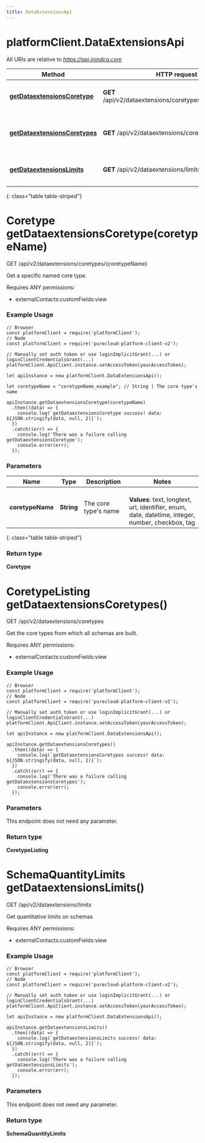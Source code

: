 ```yaml
---
title: DataExtensionsApi
---
```

# platformClient.DataExtensionsApi

All URIs are relative to *https://api.inindca.com*

| Method | HTTP request | Description |
| ------------- | ------------- | ------------- |
[**getDataextensionsCoretype**](DataExtensionsApi.html#getDataextensionsCoretype) | **GET** /api/v2/dataextensions/coretypes/{coretypeName} | Get a specific named core type.
[**getDataextensionsCoretypes**](DataExtensionsApi.html#getDataextensionsCoretypes) | **GET** /api/v2/dataextensions/coretypes | Get the core types from which all schemas are built.
[**getDataextensionsLimits**](DataExtensionsApi.html#getDataextensionsLimits) | **GET** /api/v2/dataextensions/limits | Get quantitative limits on schemas
{: class="table table-striped"}

<a name="getDataextensionsCoretype"></a>

# Coretype getDataextensionsCoretype(coretypeName)


GET /api/v2/dataextensions/coretypes/{coretypeName}

Get a specific named core type.

Requires ANY permissions:

* externalContacts:customFields:view

### Example Usage

```{"language":"javascript"}
// Browser
const platformClient = require('platformClient');
// Node
const platformClient = require('purecloud-platform-client-v2');

// Manually set auth token or use loginImplicitGrant(...) or loginClientCredentialsGrant(...)
platformClient.ApiClient.instance.setAccessToken(yourAccessToken);

let apiInstance = new platformClient.DataExtensionsApi();

let coretypeName = "coretypeName_example"; // String | The core type's name

apiInstance.getDataextensionsCoretype(coretypeName)
  .then((data) => {
    console.log(`getDataextensionsCoretype success! data: ${JSON.stringify(data, null, 2)}`);
  })
  .catch((err) => {
    console.log('There was a failure calling getDataextensionsCoretype');
    console.error(err);
  });
```

### Parameters


| Name | Type | Description  | Notes |
| ------------- | ------------- | ------------- | ------------- |
 **coretypeName** | **String** | The core type's name | <br />**Values**: text, longtext, url, identifier, enum, date, datetime, integer, number, checkbox, tag |
{: class="table table-striped"}

### Return type

**Coretype**

<a name="getDataextensionsCoretypes"></a>

# CoretypeListing getDataextensionsCoretypes()


GET /api/v2/dataextensions/coretypes

Get the core types from which all schemas are built.

Requires ANY permissions:

* externalContacts:customFields:view

### Example Usage

```{"language":"javascript"}
// Browser
const platformClient = require('platformClient');
// Node
const platformClient = require('purecloud-platform-client-v2');

// Manually set auth token or use loginImplicitGrant(...) or loginClientCredentialsGrant(...)
platformClient.ApiClient.instance.setAccessToken(yourAccessToken);

let apiInstance = new platformClient.DataExtensionsApi();

apiInstance.getDataextensionsCoretypes()
  .then((data) => {
    console.log(`getDataextensionsCoretypes success! data: ${JSON.stringify(data, null, 2)}`);
  })
  .catch((err) => {
    console.log('There was a failure calling getDataextensionsCoretypes');
    console.error(err);
  });
```

### Parameters

This endpoint does not need any parameter.


### Return type

**CoretypeListing**

<a name="getDataextensionsLimits"></a>

# SchemaQuantityLimits getDataextensionsLimits()


GET /api/v2/dataextensions/limits

Get quantitative limits on schemas

Requires ANY permissions:

* externalContacts:customFields:view

### Example Usage

```{"language":"javascript"}
// Browser
const platformClient = require('platformClient');
// Node
const platformClient = require('purecloud-platform-client-v2');

// Manually set auth token or use loginImplicitGrant(...) or loginClientCredentialsGrant(...)
platformClient.ApiClient.instance.setAccessToken(yourAccessToken);

let apiInstance = new platformClient.DataExtensionsApi();

apiInstance.getDataextensionsLimits()
  .then((data) => {
    console.log(`getDataextensionsLimits success! data: ${JSON.stringify(data, null, 2)}`);
  })
  .catch((err) => {
    console.log('There was a failure calling getDataextensionsLimits');
    console.error(err);
  });
```

### Parameters

This endpoint does not need any parameter.


### Return type

**SchemaQuantityLimits**

